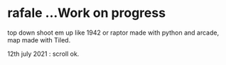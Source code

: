 # rafale  ...Work on progress
top down shoot em up like 1942 or raptor made with python and arcade, map made with Tiled.

12th july 2021 : scroll ok.
